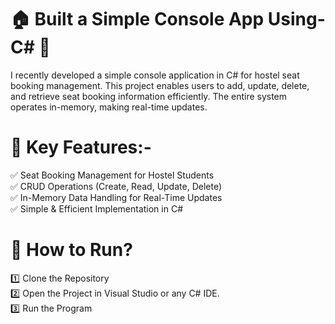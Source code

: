 # 🏠 Built a Simple Console App Using- C# 🚀

I recently developed a simple console application in C# for hostel seat booking management. This project enables users to add, update, delete, and retrieve seat booking information efficiently. The entire system operates in-memory, making real-time updates.

# 🌟 Key Features:-
✅ Seat Booking Management for Hostel Students<br>
✅ CRUD Operations (Create, Read, Update, Delete)<br>
✅ In-Memory Data Handling for Real-Time Updates<br>
✅ Simple & Efficient Implementation in C#<br>

# 🚀 How to Run?
1️⃣ Clone the Repository<br>
2️⃣ Open the Project in Visual Studio or any C# IDE.<br>
3️⃣ Run the Program<br>

